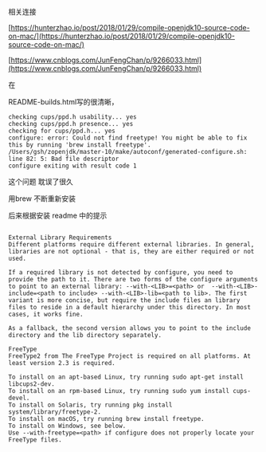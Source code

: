 
相关连接


[https://hunterzhao.io/post/2018/01/29/compile-openjdk10-source-code-on-mac/](https://hunterzhao.io/post/2018/01/29/compile-openjdk10-source-code-on-mac/)

[https://www.cnblogs.com/JunFengChan/p/9266033.html](https://www.cnblogs.com/JunFengChan/p/9266033.html)


在

README-builds.html写的很清晰，

```
checking cups/ppd.h usability... yes
checking cups/ppd.h presence... yes
checking for cups/ppd.h... yes
configure: error: Could not find freetype! You might be able to fix this by running 'brew install freetype'.
/Users/gsh/zopenjdk/master-10/make/autoconf/generated-configure.sh: line 82: 5: Bad file descriptor
configure exiting with result code 1

```

这个问题 耽误了很久 

用brew 不断重新安装 

后来根据安装 readme 中的提示

```  

External Library Requirements
Different platforms require different external libraries. In general, libraries are not optional - that is, they are either required or not used.

If a required library is not detected by configure, you need to provide the path to it. There are two forms of the configure arguments to point to an external library: --with-<LIB>=<path> or  --with-<LIB>-include=<path to include> --with-<LIB>-lib=<path to lib>. The first variant is more concise, but require the include files an library files to reside in a default hierarchy under this directory. In most cases, it works fine.

As a fallback, the second version allows you to point to the include directory and the lib directory separately.

FreeType
FreeType2 from The FreeType Project is required on all platforms. At least version 2.3 is required.

To install on an apt-based Linux, try running sudo apt-get install libcups2-dev.
To install on an rpm-based Linux, try running sudo yum install cups-devel.
To install on Solaris, try running pkg install system/library/freetype-2.
To install on macOS, try running brew install freetype.
To install on Windows, see below.
Use --with-freetype=<path> if configure does not properly locate your FreeType files.

```








































